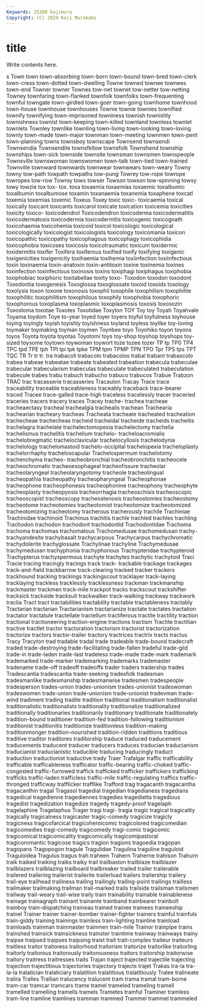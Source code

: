 ```yaml
---
Keywords: 25200 kojimura
Copyright: (C) 2024 Koji Murakami
---
```


# title

Write contents here.



s Town town town-absorbing
town-born town-bound town-bred town-clerk town-cress town-dotted town-dwelling Towne towned townee
townees town-end Towner towner Townes tow-net townet tow-netter tow-netting Towney
townfaring town-flanked townfolk townfolks town-frequenting townful towngate town-girdled town-goer town-going
townhome townhood town-house townhouse townhouses Townie townie townies townified townify
townifying town-imprisoned towniness townish townishly townishness townist town-keeping town-killed townland
townless townlet townlets Townley townlike townling town-living town-looking town-loving townly
town-made town-major townman town-meeting townmen town-pent town-planning towns townsboy townscape
Townsend townsendi Townsendia Townsendite townsfellow townsfolk Townshend township townships town-sick
townside townsite townsman townsmen townspeople Townsville townswoman townswomen town-talk town-tied
town-trained Townville townward townwards townwear townwears town-weary Towny towny tow-path
towpath towpaths tow-pung Towrey tow-rope towrope towropes tow-row Towroy tows
towser Towson towson tow-spinning towsy towy towzie tox tox- tox.
toxa toxaemia toxaemias toxaemic toxalbumic toxalbumin toxalbumose toxamin toxanaemia toxanemia
toxaphene toxcatl toxemia toxemias toxemic Toxeus Toxey toxic toxic- toxicaemia
toxical toxically toxicant toxicants toxicarol toxicate toxication toxicemia toxicities toxicity
toxico- toxicodendrol Toxicodendron toxicoderma toxicodermatitis toxicodermatosis toxicodermia toxicodermitis toxicogenic toxicognath
toxicohaemia toxicohemia toxicoid toxicol toxicologic toxicological toxicologically toxicologist toxicologists toxicology
toxicomania toxicon toxicopathic toxicopathy toxicophagous toxicophagy toxicophidia toxicophobia toxicoses toxicosis
toxicotraumatic toxicum toxidermic toxidermitis toxifer Toxifera toxiferous toxified toxify toxifying
toxigenic toxigenicities toxigenicity toxihaemia toxihemia toxiinfection toxiinfectious toxin toxinaemia toxin-anatoxin
toxin-antitoxin toxine toxinemia toxines toxinfection toxinfectious toxinosis toxins toxiphagi toxiphagus
toxiphobia toxiphobiac toxiphoric toxitabellae toxity toxo- Toxodon toxodon toxodont Toxodontia
toxogenesis Toxoglossa toxoglossate toxoid toxoids toxology toxolysis toxon toxone toxonosis
toxophil toxophile toxophilism toxophilite toxophilitic toxophilitism toxophilous toxophily toxophobia toxophoric
toxophorous toxoplasma toxoplasmic toxoplasmosis toxosis toxosozin Toxostoma toxotae Toxotes Toxotidae
Toxylon TOY Toy toy Toyah Toyahvale Toyama toydom Toye to-year
toyed toyer toyers toyful toyfulness toyhouse toying toyingly toyish toyishly
toyishness toyland toyless toylike toy-loving toymaker toymaking toyman toymen Toynbee
toyo Toyohiko toyon toyons toyos Toyota toyota toyotas Toyotomi toys
toy-shop toyshop toyshops toy-sized toysome toytown toywoman toywort toze tozee
tozer TP tp TP0 TP4 TPC tpd TPE tph TPI
tpi tpk tpke TPM tpm TPMP TPN TPO Tpr TPS
tps TPT TQC TR Tr tr tr. tra trabacoli trabacolo
trabacolos trabal trabant trabascolo trabea trabeae trabeatae trabeate trabeated trabeation
trabecula trabeculae trabecular trabecularism trabeculas trabeculate trabeculated trabeculation trabecule trabes
trabu trabuch trabucho trabuco trabucos Trabue Trabzon TRAC trac tracasserie
tracasseries Tracaulon Tracay Trace trace traceability traceable traceableness traceably traceback
trace-bearer traced Tracee trace-galled trace-high traceless tracelessly tracer traceried traceries
tracers tracery traces Tracey trache- trachea tracheae tracheaectasy tracheal trachealgia
trachealis trachean Trachearia trachearian tracheary tracheas Tracheata tracheate tracheated tracheation
trachecheae trachecheas tracheid tracheidal tracheide tracheids tracheitis trachelagra trachelate trachelectomopexia
trachelectomy trachelia trachelismus trachelitis trachelium trachelo- tracheloacromialis trachelobregmatic tracheloclavicular trachelocyllosis
trachelodynia trachelology trachelomastoid trachelo-occipital trachelopexia tracheloplasty trachelorrhaphy tracheloscapular Trachelospermum trachelotomy
trachenchyma tracheo- tracheobronchial tracheobronchitis tracheocele tracheochromatic tracheoesophageal tracheofissure tracheolar tracheolaryngeal
tracheolaryngotomy tracheole tracheolingual tracheopathia tracheopathy tracheopharyngeal Tracheophonae tracheophone tracheophonesis tracheophonine
tracheophony tracheophyte tracheoplasty tracheopyosis tracheorrhagia tracheoschisis tracheoscopic tracheoscopist tracheoscopy tracheostenosis
tracheostomies tracheostomy tracheotome tracheotomies tracheotomist tracheotomize tracheotomized tracheotomizing tracheotomy tracherous
tracherously trachile Trachiniae Trachinidae trachinoid Trachinus trachitis trachle trachled trachles
trachling Trachodon trachodon trachodont trachodontid Trachodontidae Trachoma trachoma trachomas trachomatous
Trachomedusae trachomedusan trachy- trachyandesite trachybasalt trachycarpous Trachycarpus trachychromatic trachydolerite trachyglossate
Trachylinae trachyline Trachymedusae trachymedusan trachyphonia trachyphonous Trachypteridae trachypteroid Trachypterus trachyspermous
trachyte trachytes trachytic trachytoid Traci Tracie tracing tracingly tracings track
track- trackable trackage trackages track-and-field trackbarrow track-clearing tracked tracker trackers
trackhound tracking trackings trackingscout tracklayer track-laying tracklaying trackless tracklessly tracklessness
trackman trackmanship trackmaster trackmen track-mile trackpot tracks trackscout trackshifter tracksick
trackside tracksuit trackwalker track-walking trackway trackwork traclia Tract tract tractabilities
tractability tractable tractableness tractably Tractarian tractarian Tractarianism tractarianize tractate tractates
tractation tractator tractatule tractellate tractellum tractiferous tractile tractility traction tractional
tractioneering traction-engine tractions tractism Tractite tractitian tractive tractlet tractor tractoration
tractorism tractorist tractorization tractorize tractors tractor-trailer tractory tractrices tractrix tracts
tractus Tracy Tracyton trad tradable tradal trade tradeable trade-bound tradecraft
traded trade-destroying trade-facilitating trade-fallen tradeful trade-gild trade-in trade-laden trade-last tradeless
trade-made trade-mark trademark trademarked trade-marker trademarking trademarks trademaster tradename trade-off
tradeoff tradeoffs trader traders tradership trades Tradescantia tradescantia trade-seeking tradesfolk
tradesman tradesmanlike tradesmanship tradesmanwise tradesmen tradespeople tradesperson trades-union trades-unionism trades-unionist
tradeswoman tradeswomen trade-union trade-unionism trade-unionist tradevman trade-wind tradiment trading tradite
tradition traditional traditionalism traditionalist traditionalistic traditionalists traditionality traditionalize traditionalized traditionally
traditionaries traditionarily traditionary traditionate traditionately tradition-bound traditioner tradition-fed tradition-following traditionism
traditionist traditionitis traditionize traditionless tradition-making traditionmonger tradition-nourished tradition-ridden traditions traditious
traditive traditor traditores traditorship traduce traduced traducement traducements traducent traducer
traducers traduces traducian traducianism traducianist traducianistic traducible traducing traducingly traduct
traduction traductionist traductive trady Traer Trafalgar traffic trafficability trafficable trafficableness
trafficator traffic-bearing traffic-choked traffic-congested traffic-furrowed traffick trafficked trafficker traffickers trafficking
trafficks traffic-laden trafficless traffic-mile traffic-regulating traffics traffic-thronged trafficway trafflicker trafflike
Trafford trag tragacanth tragacantha tragacanthin tragal Tragasol tragedial tragedian tragedianess
tragedians tragedical tragedienne tragediennes tragedies tragedietta tragedious tragedist tragedization tragedize
tragedy tragedy-proof tragelaph tragelaphine Tragelaphus Trager tragi tragi- tragia tragic
tragical tragicality tragically tragicalness tragicaster tragic-comedy tragicize tragicly tragicness tragicofarcical
tragicoheroicomic tragicolored tragicomedian tragicomedies tragi-comedy tragicomedy tragi-comic tragicomic tragicomical tragicomicality
tragicomically tragicomipastoral tragicoromantic tragicose tragics tragion tragions tragoedia tragopan tragopans
Tragopogon tragule Tragulidae Tragulina traguline traguloid Traguloidea Tragulus tragus trah
traheen Trahern Traherne trahison Trahurn traik traiked traiking traiks traiky
trail trailbaston trailblaze trailblazer trailblazers trailblazing trailboard trailbreaker trailed trailer
trailerable trailered trailering trailerist trailerite trailerload trailers trailership trailery trail-eye
trailhead trailiness trailing trailingly trailing-point trailings trailless trailmaker trailmaking trailman
trail-marked trails trailside trailsman trailsmen trailway trail-weary trail-wise traily train
trainability trainable trainableness trainage trainagraph trainant trainante trainband trainbearer trainbolt
trainboy train-dispatching traineau trained trainee trainees traineeship trainel Trainer trainer
trainer-bomber trainer-fighter trainers trainful trainfuls train-giddy training trainings trainless train-lighting
trainline trainload trainloads trainman trainmaster trainmen train-mile Trainor trainpipe trains
trainshed trainsick trainsickness trainster traintime trainway trainways trainy traipse traipsed
traipses traipsing traist trait trait-complex traiteur traiteurs traitless traitor traitoress
traitorhood traitorism traitorize traitorlike traitorling traitorly traitorous traitorously traitorousness traitors
traitorship traitorwise traitory traitress traitresses traits Trajan traject trajected trajectile
trajecting trajection trajectitious trajectories trajectory trajects trajet Trakas tra-la tra-la-la
tralatician tralaticiary tralatition tralatitious tralatitiously Tralee tralineate tralira Tralles Trallian
tralucency tralucent tram trama tramal tram-borne tram-car tramcar tramcars trame
tramel trameled trameling tramell tramelled tramelling tramells tramels Trametes tramful
Traminer tramless tram-line tramline tramlines tramman trammed Trammel trammel trammeled

